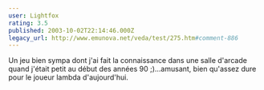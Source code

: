 ```yaml
---
user: Lightfox
rating: 3.5
published: 2003-10-02T22:14:46.000Z
legacy_url: http://www.emunova.net/veda/test/275.htm#comment-886
---
```

Un jeu bien sympa dont j'ai fait la connaissance dans une salle d'arcade quand j'était petit au début des années 90 ;)...amusant, bien qu'assez dure pour le joueur lambda d'aujourd'hui.